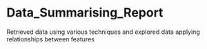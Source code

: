 # Data_Summarising_Report
Retrieved data using various techniques and explored data applying relationships between features 

